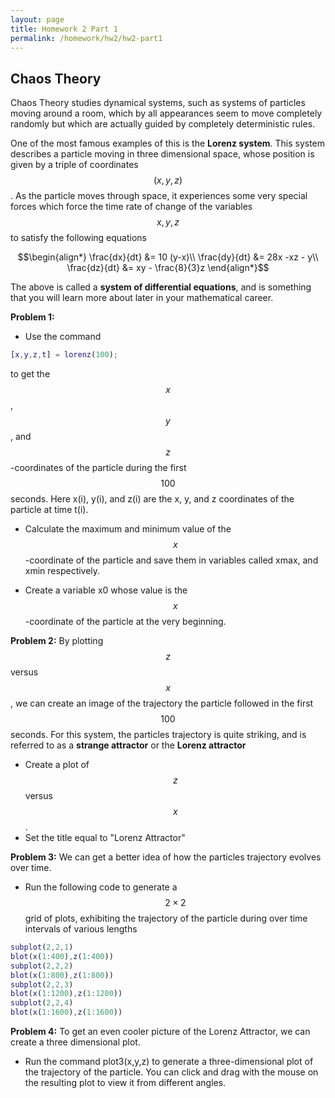 ```yaml
---
layout: page
title: Homework 2 Part 1
permalink: /homework/hw2/hw2-part1
---
```


## Chaos Theory

Chaos Theory studies dynamical systems, such as systems of particles moving
around a room, which by all appearances seem to move completely randomly but
which are actually guided by completely deterministic rules.

One of the most famous examples of this is the **Lorenz system**.  This system describes a particle moving in three dimensional space, whose position is given by a triple of coordinates $$(x,y,z)$$.  As the particle moves through space, it experiences some very special forces which force the time rate of change of the variables $$x,y,z$$ to satisfy the following equations

$$\begin{align*}
\frac{dx}{dt} &= 10 (y-x)\\
\frac{dy}{dt} &= 28x -xz - y\\
\frac{dz}{dt} &= xy - \frac{8}{3}z
\end{align*}$$

The above is called a **system of differential equations**, and is something that you will learn more about later in your mathematical career.

**Problem 1:**
* Use the command

```Matlab
[x,y,z,t] = lorenz(100);
```

to get the $$x$$, $$y$$, and $$z$$-coordinates of the particle during the first $$100$$ seconds.  Here x(i), y(i), and z(i) are the x, y, and z coordinates of the particle at time t(i).

* Calculate the maximum and minimum value of the $$x$$-coordinate of the particle and save them in variables called xmax, and xmin respectively.

* Create a variable x0 whose value is the $$x$$-coordinate of the particle at the very beginning.


**Problem 2:**
By plotting $$z$$ versus $$x$$, we can create an image of the trajectory the particle followed in the first $$100$$ seconds.  For this system, the particles trajectory is quite striking, and is referred to as a **strange attractor** or the **Lorenz attractor**
* Create a plot of $$z$$ versus $$x$$.
* Set the title equal to "Lorenz Attractor"

**Problem 3:**
We can get a better idea of how the particles trajectory evolves over time.
* Run the following code to generate a $$2\times 2$$ grid of plots, exhibiting the trajectory of the particle during over time intervals of various lengths

```Matlab
subplot(2,2,1)
blot(x(1:400),z(1:400))
subplot(2,2,2)
blot(x(1:800),z(1:800))
subplot(2,2,3)
blot(x(1:1200),z(1:1200))
subplot(2,2,4)
blot(x(1:1600),z(1:1600))
```

**Problem 4:**
To get an even cooler picture of the Lorenz Attractor, we can create a three dimensional plot.
* Run the command plot3(x,y,z) to generate a three-dimensional plot of the trajectory of the particle.  You can click and drag with the mouse on the resulting plot to view it from different angles.


